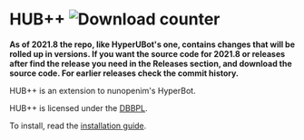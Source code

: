 # HUB++ ![Download counter](https://img.shields.io/github/downloads/userbot8895/HUB-Plus/latest/total?color=%23aaaaa&label=downloads)
**As of 2021.8 the repo, like HyperUBot's one, contains changes that will be rolled up in versions. If you want the source code for 2021.8 or releases after find the release you need in the Releases section, and download the source code. For earlier releases check the commit history.**

HUB++ is an extension to nunopenim's HyperBot.

HUB++ is licensed under the [DBBPL](https://github.com/userbot8895/HUB-Plus/blob/master/licenses/DBBPL.md).

To install, read the [installation guide](https://github.com/userbot8895/HUB-Plus/blob/master/guides/Install.md).
